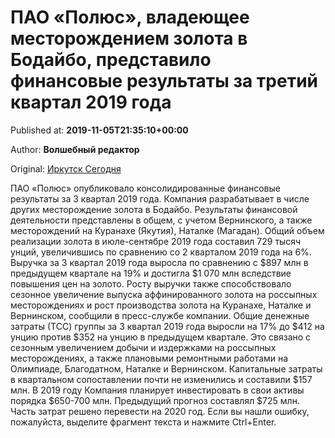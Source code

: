 
# ПАО «Полюс», владеющее месторождением золота в Бодайбо, представило финансовые результаты за третий квартал 2019 года

Published at: **2019-11-05T21:35:10+00:00**

Author: **Волшебный редактор**

Original: [Иркутск Сегодня](https://irk.today/2019/11/06/pao-poljus-vladejushhee-mestorozhdeniem-zolota-v-bodajbo-predstavilo-finansovye-rezultaty-za-tretij-kvartal-2019-goda/)

ПАО «Полюс» опубликовало консолидированные финансовые результаты за 3 квартал 2019 года. Компания разрабатывает в числе других месторождение золота в Бодайбо.
Результаты финансовой деятельности представлены в общем, с учетом Вернинского, а также месторождений на Куранахе (Якутия), Наталке (Магадан).
Общий объем реализации золота в июле-сентябре 2019 года составил 729 тысяч унций, увеличившись по сравнению со 2 кварталом 2019 года на 6%.
Выручка за 3 квартал 2019 года выросла по сравнению с $897 млн в предыдущем квартале на 19% и достигла $1 070 млн вследствие повышения цен на золото. Росту выручки также способствовало сезонное увеличение выпуска аффинированного золота на россыпных месторождениях и рост производства золота на Куранахе, Наталке и Вернинском, сообщили в пресс-службе компании.
Общие денежные затраты (ТСС) группы за 3 квартал 2019 года выросли на 17% до $412 на унцию против $352 на унцию в предыдущем квартале. Это связано с сезонным увеличением добычи и издержками на россыпных месторождениях, а также плановыми ремонтными работами на Олимпиаде, Благодатном, Наталке и Вернинском.
Капитальные затраты в квартальном сопоставлении почти не изменились и составили $157 млн.
В 2019 году Компания планирует инвестировать в свои активы порядка $650-700 млн. Предыдущий прогноз составлял $725 млн. Часть затрат решено перевести на 2020 год.
Если вы нашли ошибку, пожалуйста, выделите фрагмент текста и нажмите Ctrl+Enter.
